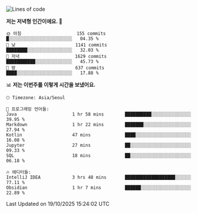   <!--START_SECTION:waka-->
![Lines of code](https://img.shields.io/badge/%EC%A0%80%EB%8A%94%20%EC%97%AC%ED%83%9C%EA%B9%8C%EC%A7%80%20-1.9%20million%20%EC%A4%84%EC%9D%98%20%EC%BD%94%EB%93%9C%EB%A5%BC%20%EC%9E%91%EC%84%B1%ED%96%88%EC%96%B4%EC%9A%94.-blue)

**저는 저녁형 인간이에요. 🦉** 

```text
🌞 아침                     155 commits         █░░░░░░░░░░░░░░░░░░░░░░░░   04.35 % 
🌆 낮　                     1141 commits        ████████░░░░░░░░░░░░░░░░░   32.03 % 
🌃 저녁                     1629 commits        ███████████░░░░░░░░░░░░░░   45.73 % 
🌙 밤　                     637 commits         ████░░░░░░░░░░░░░░░░░░░░░   17.88 % 
```


📊 **저는 이번주를 이렇게 시간을 보냈어요.** 

```text
🕑︎ Timezone: Asia/Seoul

💬 프로그래밍 언어들: 
Java                     1 hr 58 mins        ██████████░░░░░░░░░░░░░░░   39.95 % 
Markdown                 1 hr 22 mins        ███████░░░░░░░░░░░░░░░░░░   27.94 % 
Kotlin                   47 mins             ████░░░░░░░░░░░░░░░░░░░░░   16.08 % 
Jupyter                  27 mins             ██░░░░░░░░░░░░░░░░░░░░░░░   09.33 % 
SQL                      18 mins             ██░░░░░░░░░░░░░░░░░░░░░░░   06.18 % 

🔥 에디터들: 
IntelliJ IDEA            3 hrs 48 mins       ███████████████████░░░░░░   77.11 % 
Obsidian                 1 hr 7 mins         ██████░░░░░░░░░░░░░░░░░░░   22.89 % 
```


 Last Updated on 19/10/2025 15:24:02 UTC
<!--END_SECTION:waka-->
